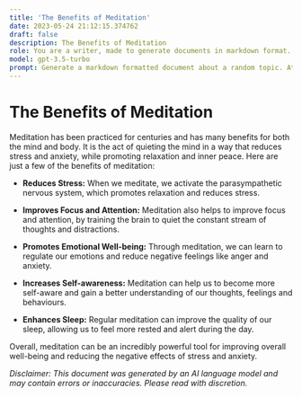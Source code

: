 ```yaml
---
title: 'The Benefits of Meditation'
date: 2023-05-24 21:12:15.374762
draft: false
description: The Benefits of Meditation
role: You are a writer, made to generate documents in markdown format. It is very important that all of the documents you generate are in valid markdown format.
model: gpt-3.5-turbo
prompt: Generate a markdown formatted document about a random topic. At the bottom, include a disclaimer explaining that the document was generated by you. The first line of the document should be the title. Make sure that the entire document is in proper markdown format, using a mix of various tags to make the document visually appealing.
---
```


# The Benefits of Meditation

Meditation has been practiced for centuries and has many benefits for both the mind and body. It is the act of quieting the mind in a way that reduces stress and anxiety, while promoting relaxation and inner peace. Here are just a few of the benefits of meditation:

- **Reduces Stress:** When we meditate, we activate the parasympathetic nervous system, which promotes relaxation and reduces stress.

- **Improves Focus and Attention:** Meditation also helps to improve focus and attention, by training the brain to quiet the constant stream of thoughts and distractions.

- **Promotes Emotional Well-being:** Through meditation, we can learn to regulate our emotions and reduce negative feelings like anger and anxiety.

- **Increases Self-awareness:** Meditation can help us to become more self-aware and gain a better understanding of our thoughts, feelings and behaviours.

- **Enhances Sleep:** Regular meditation can improve the quality of our sleep, allowing us to feel more rested and alert during the day.

Overall, meditation can be an incredibly powerful tool for improving overall well-being and reducing the negative effects of stress and anxiety.

*Disclaimer: This document was generated by an AI language model and may contain errors or inaccuracies. Please read with discretion.*